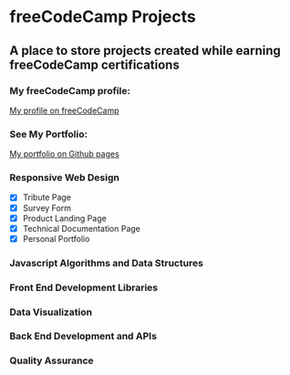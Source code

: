 # **freeCodeCamp Projects**
## A place to store projects created while earning freeCodeCamp certifications

### My freeCodeCamp profile:
[My profile on freeCodeCamp](https://www.freecodecamp.org/ProjectUnfun)

### See My Portfolio:
[My portfolio on Github pages](https://projectunfun.github.io/portfolio-website/)

### Responsive Web Design
- [x] Tribute Page
- [x] Survey Form
- [x] Product Landing Page
- [x] Technical Documentation Page
- [x] Personal Portfolio

### Javascript Algorithms and Data Structures

### Front End Development Libraries

### Data Visualization

### Back End Development and APIs

### Quality Assurance
